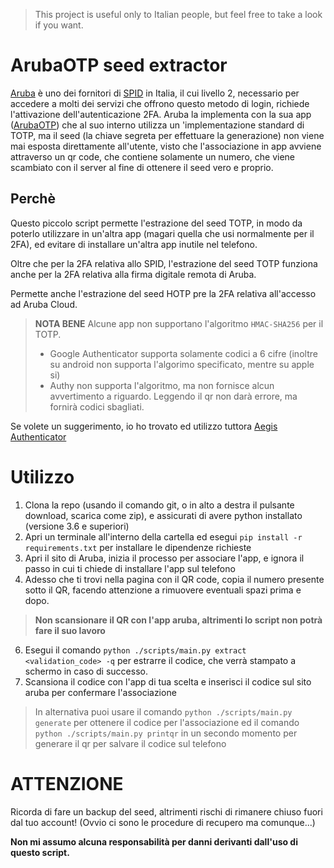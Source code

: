 >This project is useful only to Italian people, but feel free to take a look if you want.  
# ArubaOTP seed extractor
[Aruba](https://aruba.it/) è uno dei fornitori di [SPID](https://it.wikipedia.org/wiki/SPID) in Italia, il cui livello 2, necessario per accedere a molti dei servizi
che offrono questo metodo di login, richiede l'attivazione dell'autenticazione 2FA.
Aruba la implementa con la sua app ([ArubaOTP](https://play.google.com/store/apps/details?id=it.aruba.pec.mobile.otp)) che al suo interno utilizza
un 'implementazione standard di TOTP, ma il seed (la chiave segreta per effettuare la generazione) non viene mai esposta direttamente all'utente,
visto che l'associazione in app avviene attraverso un qr code, che contiene solamente un numero, che viene scambiato con il server al fine di ottenere
il seed vero e proprio.

## Perchè
Questo piccolo script permette l'estrazione del seed TOTP, in modo da poterlo utilizzare in un'altra app (magari quella che usi normalmente per il 2FA),
ed evitare di installare un'altra app inutile nel telefono.

Oltre che per la 2FA relativa allo SPID, l'estrazione del seed TOTP funziona anche per la 2FA relativa alla firma digitale remota di Aruba.

Permette anche l'estrazione del seed HOTP pre la 2FA relativa all'accesso ad Aruba Cloud.

>**NOTA BENE** Alcune app non supportano l'algoritmo `HMAC-SHA256` per il TOTP.
>- Google Authenticator supporta solamente codici a 6 cifre (inoltre su android non supporta l'algorimo specificato, mentre su apple si)
>- Authy non supporta l'algoritmo, ma non fornisce alcun avvertimento a riguardo. Leggendo il qr non darà errore, ma fornirà codici sbagliati.

Se volete un suggerimento, io ho trovato ed utilizzo tuttora [Aegis Authenticator](https://play.google.com/store/apps/details?id=com.beemdevelopment.aegis)

# Utilizzo
1. Clona la repo (usando il comando git, o in alto a destra il pulsante download, scarica come zip), e assicurati di avere python installato (versione 3.6 e superiori)
2. Apri un terminale all'interno della cartella ed esegui `pip install -r requirements.txt` per installare le dipendenze richieste
3. Apri il sito di Aruba, inizia il processo per associare l'app, e ignora il passo in cui ti chiede di installare l'app sul telefono
4. Adesso che ti trovi nella pagina con il QR code, copia il numero presente sotto il QR, facendo attenzione a rimuovere eventuali spazi prima e dopo. 
>**Non scansionare il QR con l'app aruba, altrimenti lo script non potrà fare il suo lavoro**
6. Esegui il comando `python ./scripts/main.py extract <validation_code> -q` per estrarre il codice, che verrà stampato a schermo in caso di successo.
7. Scansiona il codice con l'app di tua scelta e inserisci il codice sul sito aruba per confermare l'associazione
> In alternativa puoi usare il comando `python ./scripts/main.py generate` per ottenere il codice per l'associazione ed il comando `python ./scripts/main.py printqr` 
> in un secondo momento per generare il qr per salvare il codice sul telefono

# ATTENZIONE
Ricorda di fare un backup del seed, altrimenti rischi di rimanere chiuso fuori dal tuo account! (Ovvio ci sono le procedure di recupero ma comunque...)

**Non mi assumo alcuna responsabilità per danni derivanti dall'uso di questo script.**
